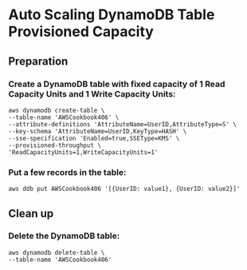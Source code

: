 # Auto Scaling DynamoDB Table Provisioned Capacity
## Preparation

### Create a DynamoDB table with fixed capacity of 1 Read Capacity Units and 1 Write Capacity Units:
```
aws dynamodb create-table \
--table-name 'AWSCookbook406' \
--attribute-definitions 'AttributeName=UserID,AttributeType=S' \
--key-schema 'AttributeName=UserID,KeyType=HASH' \
--sse-specification 'Enabled=true,SSEType=KMS' \
--provisioned-throughput \
'ReadCapacityUnits=1,WriteCapacityUnits=1'
```

### Put a few records in the table:

`aws ddb put AWSCookbook406 '[{UserID: value1}, {UserID: value2}]'`


## Clean up 
### Delete the DynamoDB table:
```
aws dynamodb delete-table \
--table-name 'AWSCookbook406'
```
